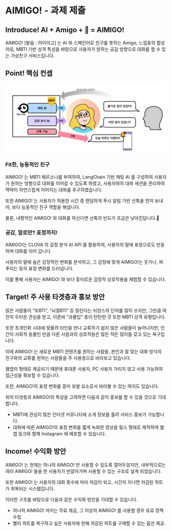 # AIMIGO! - 과제 제출

## Introduce!  AI + Amigo + 🤩 = AIMIGO!

AIMIGO! [발음 : 아이미고] 는 AI 와 스페인어로 친구를 뜻하는 Amigo, 느낌표의 합성어로, 
MBTI 기반 성격 특성을 바탕으로 사용자가 원하는 공감 방향으로 대화를 할 수 있는 가상친구 서비스입니다.

## Point! 핵심 컨셉
![introduce.png](..%2Fpublic%2Fintroduce.png)

### Fit한, 능동적인 친구

AIMIGO! 는 MBTI 페르소나를 부여하여, LangChain 기반 채팅 AI 를 구성하여 사용자가 원하는 방향으로 대화를 이어갈 수 있도록 하였고, 
사용자와의 대화 세션을 관리하여 맥락이 자연스럽게 이어지는 대화를 추구하였습니다.

또한 AIMIGO! 는 사용자가 허용한 시간 중 랜덤하게 푸시 알림 기반 선톡을 먼저 보내어, 보다 능동적인 친구 역할을 해냅니다.

물론, 내향적인 AIMIGO! 와 대화를 하신다면 선톡의 빈도가 조금은 낮아진답니다.🤭

### 공감, 말로만? 표정까지!

AIMIGO!는 CLOVA 의 감정 분석 AI API 를 활용하여, 사용자의 말에 표정으로도 반응하며 대화를 이어 갑니다. 

사용자의 말에 숨은 감정적인 변화를 분석하고, 그 감정에 맞게 AIMIGO!는 웃거나, 찌푸리는 등의 표정 변화를 드러냅니다.

이를 통해 사용자는 AIMIGO! 와 보다 흥미로운 감정적 상호작용을 체험할 수 있습니다.

## Target!  주 사용 타겟층과 홍보 방안

많은 사람들이 “또BTI”, “뇌절BTI” 등 질린다는 뉘앙스의 단어를 많이 쓰지만, 그만큼 여전히 두터운 관심을 받고, 
이른바 “과몰입” 층이 탄탄한 것 또한 MBTI 성격 유형입니다.

또한 초개인화 시대에 맞물려 타인을 만나 교류하기 쉽지 않은 사람들이 늘어나지만, 
인간이 사회적 동물인 만큼 다른 사람과의 상호작용은 많든 적든 많이들 갖고 있는 욕구입니다.

이에 AIMIGO! 는 새로운 MBTI 컨텐츠를 원하는 사람들, 본인과 잘 맞는 대화 방식의 친구와의 교류를 원하는 사람들을 
주 사용층으로 바라보고 있습니다.

웹앱의 형태로 제공되기 때문에 휴대폰 사용자, PC 사용자 가리지 않고 사용 가능하여 접근성을 확보할 수 있습니다.

또한, AIMIGO!의 표정 변화를 흥미 유발 요소로서 바라볼 수 있는 여지도 있습니다.

위의 타겟층과 AIMIGO!의 특성을 고려하면 다음과 같이 홍보를 할 수 있을 것으로 기대합니다.

- MBTI에 관심이 많은 인터넷 커뮤니티에 소개 정보를 흘려 서비스 홍보가 가능합니다.
- 대화에 따른 AIMIGO!의 표정 변화를 짧게 녹화한 영상을 릴스 형태로 제작하여 웹앱 링크와 함께 Instagram 에 배포할 수 있습니다.

## Income! 수익화 방안

AIMIGO! 는 현재는 하나의 AIMIGO! 만 사용할 수 있도록 열어두었지만, 내부적으로는 여러 AIMIGO! 들을 한 사용자가 번갈아가며 
사용할 수 있는 구조로 설계 되었습니다.

또한 AIMIGO! 는 사용자의 대화 횟수에 따라 차감이 되고, 시간이 지나면 차감된 하트가 회복되는 시스템입니다. 

이러한 구조를 바탕으로 다음과 같은 수익화 방안을 기대할 수 있습니다.

- 하나의 AIMIGO! 까지는 무료 제공, 그 이상의 AIMIGO! 를 사용할 경우 유료 정책 수립
- 빨리 하트를 복구하고 싶은 사용자에 한해 차감된 하트를 구매할 수 있는 옵션 제공.
